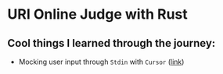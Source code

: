 # URI Online Judge with Rust

## Cool things I learned through the journey:
- Mocking user input through `Stdin` with `Cursor` ([link](./beginner/uri_1001/src/main.rs))
